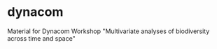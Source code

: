 # dynacom
Material for Dynacom Workshop "Multivariate analyses of biodiversity across time and space"
